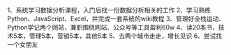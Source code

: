 1、系统学习数据分析课程，入门后找一份数据分析相关的工作
2、学习熟练Python、JavaScript、Excel，并完成一套系统的wiki教程
3、管理好全栈运动、Python学记两个网站，兼职围绕网站、公众号等工具盈利60w
4、读20本书，技术5本，管理5本，营销5本，其他5本
5、去两个城市走走，增长见识
6、尝试找一个女朋友